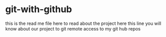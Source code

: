 # git-with-github
this is the read me file here to read about the project
here this line you will know about our project to git remote access to my git hub repos
